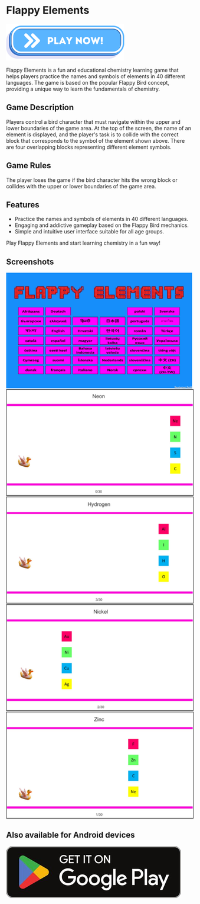 # Flappy Elements

<a href="https://vehave.github.io/flappy-elements-build/" target="_blank"><img src="PlayNowButton.png" alt="Play now!"></a>

Flappy Elements is a fun and educational chemistry learning game that helps players practice the names and symbols of elements in 40 different languages. The game is based on the popular Flappy Bird concept, providing a unique way to learn the fundamentals of chemistry.

## Game Description

Players control a bird character that must navigate within the upper and lower boundaries of the game area. At the top of the screen, the name of an element is displayed, and the player's task is to collide with the correct block that corresponds to the symbol of the element shown above. There are four overlapping blocks representing different element symbols.

## Game Rules

The player loses the game if the bird character hits the wrong block or collides with the upper or lower boundaries of the game area.

## Features

- Practice the names and symbols of elements in 40 different languages.
- Engaging and addictive gameplay based on the Flappy Bird mechanics.
- Simple and intuitive user interface suitable for all age groups.

Play Flappy Elements and start learning chemistry in a fun way!

## Screenshots

<img src="flappy-elements-language-menu.png" alt="Language menu">

<img src="flappy-elements.JPG" alt="Game view" style="padding:1px;border:thin solid black;">

<img src="flappy-elements-2.JPG" alt="Game view" style="padding:1px;border:thin solid black;">

<img src="flappy-elements-3.JPG" alt="Game view" style="padding:1px;border:thin solid black;">

<img src="flappy-elements-4.JPG" alt="Game view" style="padding:1px;border:thin solid black;">

## Also available for Android devices

<a href="https://play.google.com/store/apps/details?id=flappy.elements" target="_blank"><img src="PlayStore.jpg" alt="Get it on Google Play"></a>
